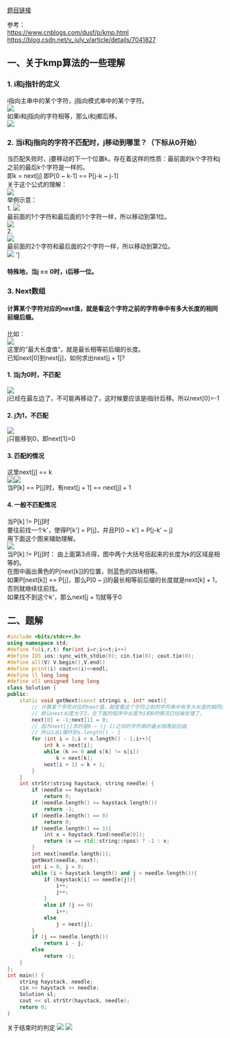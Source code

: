 [题目链接](https://leetcode-cn.com/problems/implement-strstr/)  

参考：  
https://www.cnblogs.com/dusf/p/kmp.html  
https://blog.csdn.net/v_july_v/article/details/7041827  

## 一、关于kmp算法的一些理解  
### 1. i和j指针的定义  
i指向主串中的某个字符，j指向模式串中的某个字符。  
![](https://images0.cnblogs.com/blog/416010/201308/17083647-9dfd3e4a709c40dd98d9817927651960.png)  
如果i和j指向的字符相等，那么i和j都后移。  
![](https://images0.cnblogs.com/blog/416010/201308/17083659-e6718026bf4f48a0be2d5d6076be4c55.png)  

### 2. 当i和j指向的字符不匹配时，j移动到哪里？（下标从0开始）
当匹配失败时，j要移动的下一个位置k，存在着这样的性质：最前面的k个字符和j之前的最后k个字符是一样的。  
即k = next[j]
即P[0 ~ k-1] == P[j-k ~ j-1]  
关于这个公式的理解：  
![](https://images0.cnblogs.com/blog/416010/201308/17084056-66930855432b4357bafbf8d6c76c1840.png)  
举例示意：  
1.
![](https://images0.cnblogs.com/blog/416010/201308/17083912-49365b7e67cd4877b2f501074dae68d2.png)  
最前面的1个字符和最后面的1个字符一样，所以移动到第1位。  
![](https://images0.cnblogs.com/blog/416010/201308/17083929-a9ccfb08833e4cf1a42c30f05608f8f5.png)  
2.  
![](https://images0.cnblogs.com/blog/416010/201308/17084030-82e4b71b85a440c5a636d57503931415.png)  
最前面的2个字符和最后面的2个字符一样，所以移动到第2位。  
![](https://images0.cnblogs.com/blog/416010/201308/17084037-cc3c34200809414e9421c316ceba2cda.png)  ']

#### 特殊地，当j == 0时，i后移一位。

### 3. Next数组
#### 计算某个字符对应的next值，就是看这个字符之前的字符串中有多大长度的相同前缀后缀。  
比如：  
![](https://img-blog.csdn.net/20140728110939595)  
这里的“最大长度值”，就是最长相等前后缀的长度。  
已知next[0]到next[j]，如何求出next[j + 1]?  
#### 1. 当j为0时，不匹配  
![](https://images0.cnblogs.com/blog/416010/201308/17084258-efd2e95d3644427ebc0304ed3d7adefb.png)  
j已经在最左边了，不可能再移动了，这时候要应该是i指针后移。所以next[0]=-1  
#### 2. j为1，不匹配  
![](https://images0.cnblogs.com/blog/416010/201308/17084310-29f9f8dbb6034151a383e7ccf6f5583e.png)  
j只能移到0，即next[1]=0  
#### 3. 匹配的情况
这里next[j] == k  
![](https://images0.cnblogs.com/blog/416010/201308/17084327-8a3cdfab03094bfa9e5cace26796cae5.png)![](https://images0.cnblogs.com/blog/416010/201308/17084342-616036472ab546c082aa991004bb0034.png)  
当P[k] == P[j]时，有next[j + 1] == next[j] + 1  
#### 4. 一般不匹配情况  
当P[k] != P[j]时  
要往前找一个k'，使得P[k'] = P[j]，并且P[0 ~ k'] = P[j-k' ~ j]  
用下面这个图来辅助理解。  
![](https://img-blog.csdn.net/20150812214857858)  
当P[k] != P[j]时：
由上面第3点得，图中两个大括号括起来的长度为k的区域是相等的。  
在图中画出黄色的P[next[k]]的位置，则蓝色的四块相等。  
如果P[next[k]] == P[j]，那么P[0 ~ j]的最长相等前后缀的长度就是next[k] + 1，否则就继续往前找。  
如果找不到这个k'，那么next[j + 1]就等于0  

## 二、题解
```cpp
#include <bits/stdc++.h>
using namespace std;
#define fu(i,r,t) for(int i=r;i<=t;i++)
#define IOS ios::sync_with_stdio(0); cin.tie(0); cout.tie(0);
#define all(V) V.begin(),V.end()
#define print(i) cout<<(i)<<endl;
#define ll long long
#define ull unsigned long long
class Solution {
public:
    static void getNext(const string& s, int* next){
        // 计算某个字符对应的next值，就是看这个字符之前的字符串中有多大长度的相同前缀后缀。
        // 默认next长度大于2，在下面的程序中长度为1和0的情况已经被处理了。
        next[0] = -1;next[1] = 0;
        // 因为next[j]求的是0 ~ (j-1)之间的字符串的最长相等前后缀
        // 所以i从1循环到s.length() - 1
        for (int i = 1;i < s.length() - 1;i++){
            int k = next[i];
            while (k >= 0 and s[k] != s[i])
                k = next[k];
            next[i + 1] = k + 1;
        }
    }
    int strStr(string haystack, string needle) {
        if (needle == haystack)
            return 0;
        if (needle.length() >= haystack.length())
            return -1;
        if (needle.length() == 0)
            return 0;
        if (needle.length() == 1){
            int x = haystack.find(needle[0]);
            return (x == std::string::npos) ? -1 : x;
        }
        int next[needle.length()];
        getNext(needle, next);
        int i = 0, j = 0;
        while (i < haystack.length() and j < needle.length()){
            if (haystack[i] == needle[j]){
                i++;
                j++;
            }
            else if (j == 0)
                i++;
            else
                j = next[j];
        }
        if (j == needle.length())
            return i - j;
        else
            return -1;
    }
};
int main() {
    string haystack, needle;
    cin >> haystack >> needle;
    Solution sl;
    cout << sl.strStr(haystack, needle);
    return 0;
}
```
关于结束时的判定
![](https://user-images.githubusercontent.com/74122331/125785968-16364db2-41e3-48ed-87ec-9b9af70eacec.png)
![](https://user-images.githubusercontent.com/74122331/125786223-c703e2e8-6738-481c-8120-698a55365b7e.png)

